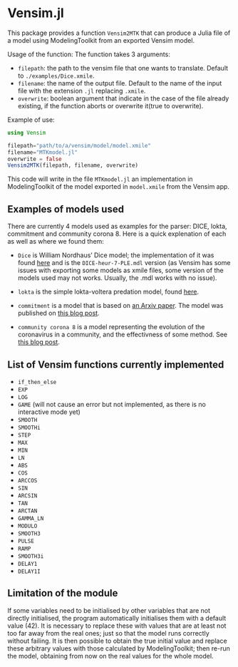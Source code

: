 # Vensim.jl 

This package provides a function `Vensim2MTK` that can produce a Julia file of a model using ModelingToolkit from an exported Vensim model.

Usage of the function: 
The function takes 3 arguments:
- `filepath`: the path to the vensim file that one wants to translate. Default to `./examples/Dice.xmile`.
- `filename`: the name of the output file. Default to the name of the input file with the extension `.jl` replacing `.xmile`.
- `overwrite`: boolean argument that indicate in the case of the file already existing, if the function aborts or overwrite it(true to overwrite).


Example of use:
```julia
using Vensim

filepath="path/to/a/vensim/model/model.xmile"
filename="MTKmodel.jl"
overwrite = false
Vensim2MTK(filepath, filename, overwrite) 
```
This code will write in the file `MTKmodel.jl` an implementation in ModelingToolkit of the model exported in `model.xmile` from the Vensim app.




## Examples of models used

There are currently 4 models used as examples for the parser: 
DICE, lokta, commitment and community corona 8. Here is a quick explenation of each as well as where we found them: 

- `Dice` is William Nordhaus’ Dice model; the implementation of it was found [here](https://metasd.com/2010/06/dice/) and is the `DICE-heur-7-PLE.mdl` version (as Vensim has some issues with exporting some models as xmile files, some version of the models used may not works. Usually, the .mdl works with no issue).

- `lokta` is the simple lokta-voltera predation model, found [here](http://www.shodor.org/refdesk/BioPortal/model/VSpredatorPrey?level=advanced).

- `commitment` is a model that is based on [an Arxiv paper](https://doi.org/10.48550/arXiv.1209.3546). The model was published on [this blog post](https://metasd.com/2012/09/encouraging-moderation/).

- `community corona 8` is a model representing the evolution of the coronavirus in a community, and the effectivness of some method. See [this blog post](https://metasd.com/2020/03/community-coronavirus-model-bozeman/).
## List of Vensim functions currently implemented

- `if_then_else`
- `EXP` 
- `LOG`
- `GAME` (will not cause an error but not implemented, as there is no interactive mode yet)
- `SMOOTH`
- `SMOOTHi`
- `STEP`
- `MAX`
- `MIN`
- `LN`
- `ABS`
- `COS`
- `ARCCOS`
- `SIN`
- `ARCSIN`
- `TAN`
- `ARCTAN`
- `GAMMA_LN`
- `MODULO`
- `SMOOTH3`
- `PULSE`
- `RAMP`
- `SMOOTH3i`
- `DELAY1`
- `DELAY1I`


## Limitation of the module


  If some variables need to be initialised by other variables that are not directly initialised, the program automatically initialises them with a default value (42). It is necessary to replace these with values that are at least not too far away from the real ones; just so that the model runs correctly without failing. It is then possible to obtain the true initial value and replace these arbitrary values with those calculated by ModelingToolkit; then re-run the model, obtaining from now on the real values for the whole model. 
